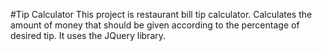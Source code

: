 #Tip Calculator
This project is restaurant bill tip calculator. Calculates the amount of money that should be given according to the percentage of desired tip.
It uses the JQuery library.
